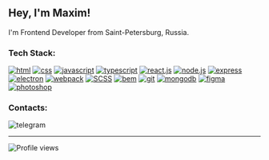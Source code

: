 ## Hey, I'm Maxim!
I'm Frontend Developer from Saint-Petersburg, Russia.

### Tech Stack:
[<img src='https://img.shields.io/badge/-HTML-24292e?style=for-the-badge&logo=html5' alt='html'>](https://github.com/topics/html) [<img src='https://img.shields.io/badge/-CSS-24292e?style=for-the-badge&logo=css3' alt='css'>](https://github.com/topics/css) [<img src='https://img.shields.io/badge/-JavaScript-24292e?style=for-the-badge&logo=JavaScript' alt='javascript'>](https://github.com/topics/javascript) [<img src='https://img.shields.io/badge/-TypeScript-24292e?style=for-the-badge&logo=TypeScript' alt='typescript'>](https://github.com/topics/typescript) [<img src='https://img.shields.io/badge/-React.js-24292e?style=for-the-badge&logo=React' alt='react.js'>](https://github.com/topics/reactjs) [<img src='https://img.shields.io/badge/-Node.JS-24292e?style=for-the-badge&logo=Node.js' alt='node.js'>](https://github.com/topics/nodejs) [<img src='https://img.shields.io/badge/-Express.js-24292e?style=for-the-badge&logo=express' alt='express'>](https://github.com/topics/express) [<img src='https://img.shields.io/badge/-Electron.js-24292e?style=for-the-badge&logo=electron' alt='electron'>](https://github.com/topics/electron) [<img src='https://img.shields.io/badge/-webpack-24292e?style=for-the-badge&logo=webpack' alt='webpack'>](https://github.com/topics/webpack) [<img src='https://img.shields.io/badge/-Scss-24292e?style=for-the-badge&logo=sass' alt='SCSS'>](https://github.com/topics/scss) [<img src='https://img.shields.io/badge/-BEM-24292e?style=for-the-badge&logo=bem' alt='bem'>](https://en.bem.info/) [<img src='https://img.shields.io/badge/-git-24292e?style=for-the-badge&logo=Git' alt='git'>](https://github.com/topics/git) [<img src='https://img.shields.io/badge/-mongodb-24292e?style=for-the-badge&logo=mongodb' alt='mongodb'>](https://github.com/topics/mongodb) [<img src='https://img.shields.io/badge/-Figma-24292e?style=for-the-badge&logo=figma' alt='figma'>](https://github.com/topics/figma) [<img src='https://img.shields.io/badge/-Photoshop-24292e?style=for-the-badge&logo=adobe-photoshop' alt='photoshop'>](https://www.adobe.com/products/photoshop.html)

### Contacts:
[<a target='_blank'><img src='https://img.shields.io/badge/-Telegram-24292e?style=for-the-badge&logo=telegram' alt='telegram'></a>](https://t.me/knstntnv)

---

![Profile views](https://gpvc.arturio.dev/konstantinovmax) 

<!--
**konstantinovmax/konstantinovmax** is a ✨ _special_ ✨ repository because its `README.md` (this file) appears on your GitHub profile.

Here are some ideas to get you started:

- 🔭 I’m currently working on ...
- 🌱 I’m currently learning ...
- 👯 I’m looking to collaborate on ...
- 🤔 I’m looking for help with ...
- 💬 Ask me about ...
- 📫 How to reach me: ...
- 😄 Pronouns: ...
- ⚡ Fun fact: ...
-->
